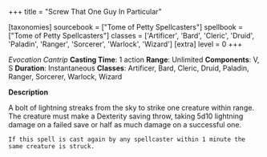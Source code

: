 +++
title = "Screw That One Guy In Particular"

[taxonomies]
sourcebook = ["Tome of Petty Spellcasters"]
spellbook = ["Tome of Petty Spellcasters"]
classes = ['Artificer', 'Bard', 'Cleric', 'Druid', 'Paladin', 'Ranger', 'Sorcerer', 'Warlock', 'Wizard']
[extra]
level = 0
+++

*Evocation Cantrip*
**Casting Time**: 1 action
**Range**: Unlimited
**Components**: V, S
**Duration**: Instantaneous
**Classes**: Artificer, Bard, Cleric, Druid, Paladin, Ranger, Sorcerer, Warlock, Wizard

**Description**


A bolt of lightning streaks from the sky to strike one creature within range. The creature must make a Dexterity saving throw, taking  5d10 lightning damage on a failed save or half as much damage on a successful one.

	If this spell is cast again by any spellcaster within 1 minute the same creature is struck.


